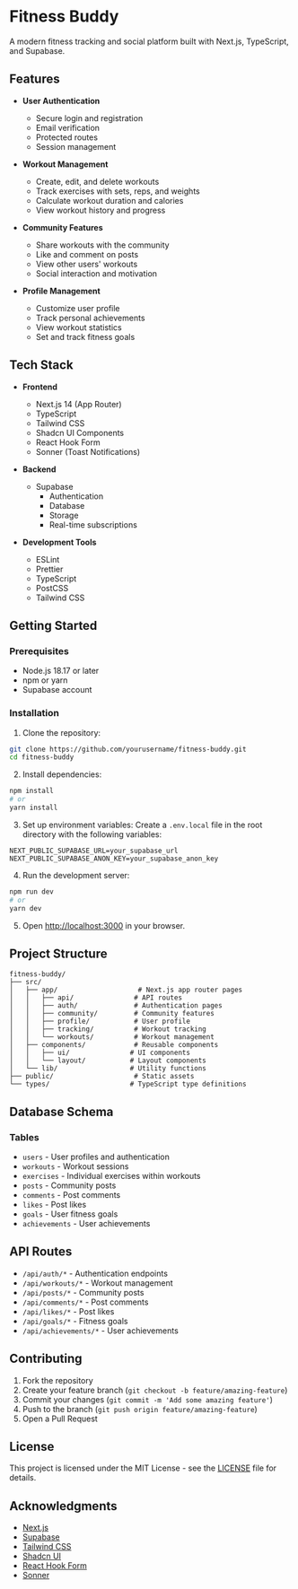# Fitness Buddy

A modern fitness tracking and social platform built with Next.js, TypeScript, and Supabase.

## Features

- **User Authentication**
  - Secure login and registration
  - Email verification
  - Protected routes
  - Session management

- **Workout Management**
  - Create, edit, and delete workouts
  - Track exercises with sets, reps, and weights
  - Calculate workout duration and calories
  - View workout history and progress

- **Community Features**
  - Share workouts with the community
  - Like and comment on posts
  - View other users' workouts
  - Social interaction and motivation

- **Profile Management**
  - Customize user profile
  - Track personal achievements
  - View workout statistics
  - Set and track fitness goals

## Tech Stack

- **Frontend**
  - Next.js 14 (App Router)
  - TypeScript
  - Tailwind CSS
  - Shadcn UI Components
  - React Hook Form
  - Sonner (Toast Notifications)

- **Backend**
  - Supabase
    - Authentication
    - Database
    - Storage
    - Real-time subscriptions

- **Development Tools**
  - ESLint
  - Prettier
  - TypeScript
  - PostCSS
  - Tailwind CSS

## Getting Started

### Prerequisites

- Node.js 18.17 or later
- npm or yarn
- Supabase account

### Installation

1. Clone the repository:
```bash
git clone https://github.com/yourusername/fitness-buddy.git
cd fitness-buddy
```

2. Install dependencies:
```bash
npm install
# or
yarn install
```

3. Set up environment variables:
Create a `.env.local` file in the root directory with the following variables:
```env
NEXT_PUBLIC_SUPABASE_URL=your_supabase_url
NEXT_PUBLIC_SUPABASE_ANON_KEY=your_supabase_anon_key
```

4. Run the development server:
```bash
npm run dev
# or
yarn dev
```

5. Open [http://localhost:3000](http://localhost:3000) in your browser.

## Project Structure

```
fitness-buddy/
├── src/
│   ├── app/                    # Next.js app router pages
│   │   ├── api/               # API routes
│   │   ├── auth/              # Authentication pages
│   │   ├── community/         # Community features
│   │   ├── profile/           # User profile
│   │   ├── tracking/          # Workout tracking
│   │   └── workouts/          # Workout management
│   ├── components/            # Reusable components
│   │   ├── ui/               # UI components
│   │   └── layout/           # Layout components
│   └── lib/                  # Utility functions
├── public/                    # Static assets
└── types/                    # TypeScript type definitions
```

## Database Schema

### Tables

- `users` - User profiles and authentication
- `workouts` - Workout sessions
- `exercises` - Individual exercises within workouts
- `posts` - Community posts
- `comments` - Post comments
- `likes` - Post likes
- `goals` - User fitness goals
- `achievements` - User achievements

## API Routes

- `/api/auth/*` - Authentication endpoints
- `/api/workouts/*` - Workout management
- `/api/posts/*` - Community posts
- `/api/comments/*` - Post comments
- `/api/likes/*` - Post likes
- `/api/goals/*` - Fitness goals
- `/api/achievements/*` - User achievements

## Contributing

1. Fork the repository
2. Create your feature branch (`git checkout -b feature/amazing-feature`)
3. Commit your changes (`git commit -m 'Add some amazing feature'`)
4. Push to the branch (`git push origin feature/amazing-feature`)
5. Open a Pull Request

## License

This project is licensed under the MIT License - see the [LICENSE](LICENSE) file for details.

## Acknowledgments

- [Next.js](https://nextjs.org/)
- [Supabase](https://supabase.com/)
- [Tailwind CSS](https://tailwindcss.com/)
- [Shadcn UI](https://ui.shadcn.com/)
- [React Hook Form](https://react-hook-form.com/)
- [Sonner](https://sonner.emilkowal.ski/)
